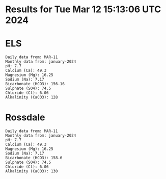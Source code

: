 # Results for Tue Mar 12 15:13:06 UTC 2024
# ELS
```
Daily data from: MAR-11
Monthly data from: january-2024
pH: 7.7
Calcium (Ca): 49.3
Magnesium (Mg): 16.25
Sodium (Na): 7.17
Bicarbonate (HCO3): 156.16
Sulphate (SO4): 74.5
Chloride (Cl): 6.06
Alkalinity (CaCO3): 128
```
# Rossdale
```
Daily data from: MAR-11
Monthly data from: january-2024
pH: 7.7
Calcium (Ca): 49.3
Magnesium (Mg): 16.25
Sodium (Na): 7.17
Bicarbonate (HCO3): 158.6
Sulphate (SO4): 74.5
Chloride (Cl): 6.06
Alkalinity (CaCO3): 130
```
